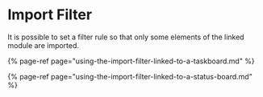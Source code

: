 # Import Filter

It is possible to set a filter rule so that only some elements of the linked module are imported.

{% page-ref page="using-the-import-filter-linked-to-a-taskboard.md" %}

{% page-ref page="using-the-import-filter-linked-to-a-status-board.md" %}







